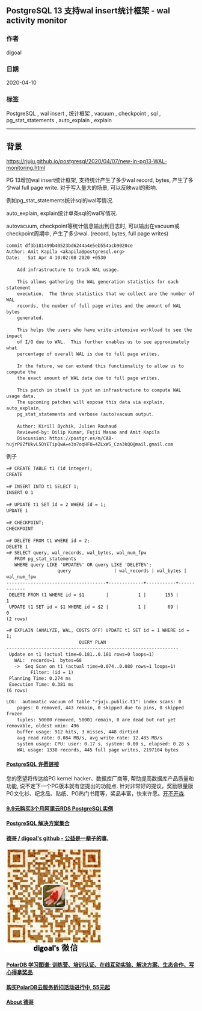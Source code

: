 ## PostgreSQL 13 支持wal insert统计框架 - wal activity monitor  
  
### 作者  
digoal  
  
### 日期  
2020-04-10  
  
### 标签  
PostgreSQL , wal insert , 统计框架 , vacuum , checkpoint , sql , pg_stat_statements , auto_explain , explain   
  
----  
  
## 背景  
https://rjuju.github.io/postgresql/2020/04/07/new-in-pg13-WAL-monitoring.html  
  
PG 13增加wal insert统计框架, 支持统计产生了多少wal record, bytes, 产生了多少wal full page write. 对于写入量大的场景, 可以反映wal的影响.  
  
例如pg_stat_statements统计sql的wal写情况.  
  
auto_explain, explain统计单条sql的wal写情况.  
  
autovacuum, checkpoint等统计信息输出到日志时, 可以输出在vacuum或checkpoint周期中, 产生了多少wal. (record, bytes, full page writes)  
  
```  
commit df3b181499b40523bd6244a4e5eb554acb9020ce  
Author: Amit Kapila <akapila@postgresql.org>  
Date:   Sat Apr 4 10:02:08 2020 +0530  
  
    Add infrastructure to track WAL usage.  
  
    This allows gathering the WAL generation statistics for each statement  
    execution.  The three statistics that we collect are the number of WAL  
    records, the number of full page writes and the amount of WAL bytes  
    generated.  
  
    This helps the users who have write-intensive workload to see the impact  
    of I/O due to WAL.  This further enables us to see approximately what  
    percentage of overall WAL is due to full page writes.  
  
    In the future, we can extend this functionality to allow us to compute the  
    the exact amount of WAL data due to full page writes.  
  
    This patch in itself is just an infrastructure to compute WAL usage data.  
    The upcoming patches will expose this data via explain, auto_explain,  
    pg_stat_statements and verbose (auto)vacuum output.  
  
    Author: Kirill Bychik, Julien Rouhaud  
    Reviewed-by: Dilip Kumar, Fujii Masao and Amit Kapila  
    Discussion: https://postgr.es/m/CAB-hujrP8ZfUkvL5OYETipQwA=e3n7oqHFU=4ZLxWS_Cza3kQQ@mail.gmail.com  
```  
  
例子  
  
```  
=# CREATE TABLE t1 (id integer);  
CREATE  
  
=# INSERT INTO t1 SELECT 1;  
INSERT 0 1  
  
=# UPDATE t1 SET id = 2 WHERE id = 1;  
UPDATE 1  
  
=# CHECKPOINT;  
CHECKPOINT  
  
=# DELETE FROM t1 WHERE id = 2;  
DELETE 1  
=# SELECT query, wal_records, wal_bytes, wal_num_fpw  
   FROM pg_stat_statements  
   WHERE query LIKE 'UPDATE%' OR query LIKE 'DELETE%';  
                   query                | wal_records | wal_bytes | wal_num_fpw  
-------------------------------------+-------------+-----------+-------------  
 DELETE FROM t1 WHERE id = $1        |           1 |       155 |           1  
 UPDATE t1 SET id = $1 WHERE id = $2 |           1 |        69 |           0  
(2 rows)  
```  
  
```  
=# EXPLAIN (ANALYZE, WAL, COSTS OFF) UPDATE t1 SET id = 1 WHERE id = 1;  
                           QUERY PLAN  
----------------------------------------------------------------  
 Update on t1 (actual time=0.181..0.181 rows=0 loops=1)  
   WAL:  records=1  bytes=68  
   ->  Seq Scan on t1 (actual time=0.074..0.080 rows=1 loops=1)  
         Filter: (id = 1)  
 Planning Time: 0.274 ms  
 Execution Time: 0.381 ms  
(6 rows)  
```  
  
```  
LOG:  automatic vacuum of table "rjuju.public.t1": index scans: 0  
	pages: 0 removed, 443 remain, 0 skipped due to pins, 0 skipped frozen  
	tuples: 50000 removed, 50001 remain, 0 are dead but not yet removable, oldest xmin: 496  
	buffer usage: 912 hits, 3 misses, 448 dirtied  
	avg read rate: 0.084 MB/s, avg write rate: 12.485 MB/s  
	system usage: CPU: user: 0.17 s, system: 0.00 s, elapsed: 0.28 s  
	WAL usage: 1330 records, 445 full page writes, 2197104 bytes  
```  
    
  
  
  
  
  
  
  
  
  
  
  
  
  
  
  
  
  
  
  
  
  
  
  
  
  
  
  
  
  
  
  
  
  
  
  
  
  
  
  
  
  
  
  
  
  
  
  
  
  
  
  
  
  
#### [PostgreSQL 许愿链接](https://github.com/digoal/blog/issues/76 "269ac3d1c492e938c0191101c7238216")
您的愿望将传达给PG kernel hacker、数据库厂商等, 帮助提高数据库产品质量和功能, 说不定下一个PG版本就有您提出的功能点. 针对非常好的提议，奖励限量版PG文化衫、纪念品、贴纸、PG热门书籍等，奖品丰富，快来许愿。[开不开森](https://github.com/digoal/blog/issues/76 "269ac3d1c492e938c0191101c7238216").  
  
  
#### [9.9元购买3个月阿里云RDS PostgreSQL实例](https://www.aliyun.com/database/postgresqlactivity "57258f76c37864c6e6d23383d05714ea")
  
  
#### [PostgreSQL 解决方案集合](https://yq.aliyun.com/topic/118 "40cff096e9ed7122c512b35d8561d9c8")
  
  
#### [德哥 / digoal's github - 公益是一辈子的事.](https://github.com/digoal/blog/blob/master/README.md "22709685feb7cab07d30f30387f0a9ae")
  
  
![digoal's wechat](../pic/digoal_weixin.jpg "f7ad92eeba24523fd47a6e1a0e691b59")
  
  
#### [PolarDB 学习图谱: 训练营、培训认证、在线互动实验、解决方案、生态合作、写心得拿奖品](https://www.aliyun.com/database/openpolardb/activity "8642f60e04ed0c814bf9cb9677976bd4")
  
  
#### [购买PolarDB云服务折扣活动进行中, 55元起](https://www.aliyun.com/activity/new/polardb-yunparter?userCode=bsb3t4al "e0495c413bedacabb75ff1e880be465a")
  
  
#### [About 德哥](https://github.com/digoal/blog/blob/master/me/readme.md "a37735981e7704886ffd590565582dd0")
  
